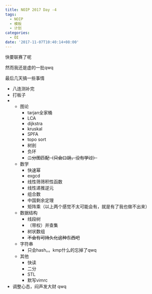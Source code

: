 ```yaml
---
title: NOIP 2017 Day -4
tags:
  - NOIP
  - 模板
  - 计划
categories:
  - OI
date: '2017-11-07T10:40:14+08:00'
---
```


快要联赛了呢

然而我还是虚的一批qwq

<!--more-->

最后几天搞一些事情

- 八连测补完
- 打板子
- - 图论
    - tarjan全家桶
    - LCA
    - dijkstra
    - kruskal
    - SPFA
    - topo sort
    - 树剖
    - 负环
    - ~~二分图匹配（只会口胡，没有学过）~~
  - 数学
    - 快速幂
    - exgcd
    - 线性筛筛积性函数
    - 线性递推逆元
    - 组合数
    - 中国剩余定理
    - 矩阵乘（以上两个感觉不太可能会有，就是有了我也做不出来）
  - 数据结构
    - 线段树
    - （带权）并查集
    - 树状数组
    - ~~不会有可持久化这种东西吧~~
  - 字符串
    - 只会hash。。kmp什么的忘掉了qwq
  - 其他
    - 快读
    - 二分
    - STL
    - 默写vimrc
- 调整心态，闷声发大财
qwq
